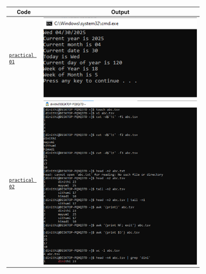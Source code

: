 | Code  | Output |
|------|------|
| [`practical 01`](./Codes/practical1.txt)  |  ![01](./Outputs/1.png)|
| [`practical 02`](./Codes/practical2.txt)  |  ![02](./Outputs/2.png)|
